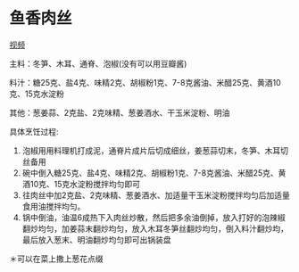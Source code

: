 # 鱼香肉丝

[视频](https://b23.tv/WegJP2d)

主料：冬笋、木耳、通脊、泡椒(没有可以用豆瓣酱)

料汁：糖25克、盐4克、味精2克、胡椒粉1克、7-8克酱油、米醋25克、黄酒10克、15克水淀粉

其他：葱姜蒜、2克盐、2克味精、葱姜酒水、干玉米淀粉、明油

具体烹饪过程: 
1. 泡椒用用料理机打成泥，通脊片成片后切成细丝，姜葱蒜切末，冬笋、木耳切丝备用
2. 碗中倒入糖25克、盐4克、味精2克、胡椒粉1克、7-8克酱油、米醋25克、黄酒10克、15克水淀粉搅拌均匀即可
3. 往肉丝中加2克盐、2克味精、葱姜酒水、加适量干玉米淀粉搅拌均匀后加适量食用油搅拌均匀。
4. 锅中倒油，油温6成热下入肉丝炒散，然后把多余油倒掉，放入打好的泡辣椒翻炒均匀，加姜蒜末翻炒均匀，放入木耳冬笋丝翻炒均匀，倒入料汁翻炒均，最后放入葱末、明油翻炒均匀即可出锅装盘

＊可以在菜上撒上葱花点缀

